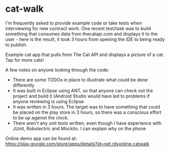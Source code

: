 cat-walk
========

I'm frequently asked to provide example code or take tests when interviewing for new contract work. One recent test/task was to build something that consumes data from thecatapi.com and displays it to the user - here is the result, it took 3 hours from opening the IDE to being ready to publish.

Example cat app that pulls from The Cat API and displays a picture of a cat. Tap for more cats!

A few notes on anyone looking through the code:
- There are some TODOs in place to illustrate what could be done differently
- It was built in Eclipse using ANT, so that anyone can check out the project and build it (Android Studio would have led to problems if anyone reviewing is using Eclipse
- It was written in 3 hours. The target was to have something that could be placed on the play store in 3 hours, so there was a conscious effort to be up against the clock.
- There aren't any unit tests written, even though I have experience with JUnit, Robolectric and Mockito. I can explain why on the phone

Online demo app can be found at: https://play.google.com/store/apps/details?id=net.rdyonline.catwalk
